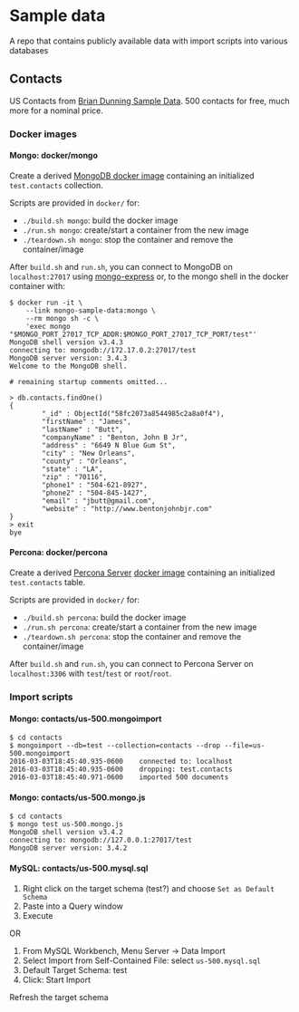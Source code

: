 # Sample data

A repo that contains publicly available data with import scripts into various databases

## Contacts

US Contacts from [Brian Dunning Sample Data](https://www.briandunning.com/sample-data/). 500 contacts for free, much more for a nominal price.

### Docker images

#### Mongo: docker/mongo

Create a derived [MongoDB docker image](https://hub.docker.com/_/mongo/) containing an initialized `test.contacts` collection.

Scripts are provided in `docker/` for:

* `./build.sh mongo`: build the docker image
* `./run.sh mongo`: create/start a container from the new image
* `./teardown.sh mongo`: stop the container and remove the container/image

After `build.sh` and `run.sh`, you can connect to MongoDB on `localhost:27017` using [mongo-express](https://github.com/mongo-express/mongo-express) or, to the mongo shell in the docker container with:

```shell
$ docker run -it \
    --link mongo-sample-data:mongo \
    --rm mongo sh -c \
    'exec mongo "$MONGO_PORT_27017_TCP_ADDR:$MONGO_PORT_27017_TCP_PORT/test"'
MongoDB shell version v3.4.3
connecting to: mongodb://172.17.0.2:27017/test
MongoDB server version: 3.4.3
Welcome to the MongoDB shell.

# remaining startup comments omitted...

> db.contacts.findOne()
{
        "_id" : ObjectId("58fc2073a8544985c2a8a0f4"),
        "firstName" : "James",
        "lastName" : "Butt",
        "companyName" : "Benton, John B Jr",
        "address" : "6649 N Blue Gum St",
        "city" : "New Orleans",
        "county" : "Orleans",
        "state" : "LA",
        "zip" : "70116",
        "phone1" : "504-621-8927",
        "phone2" : "504-845-1427",
        "email" : "jbutt@gmail.com",
        "website" : "http://www.bentonjohnbjr.com"
}
> exit
bye
```


#### Percona: docker/percona

Create a derived [Percona Server](https://www.percona.com/software/mysql-database/percona-server) [docker image](https://hub.docker.com/_/percona/) containing an initialized `test.contacts` table.

Scripts are provided in `docker/` for:

* `./build.sh percona`: build the docker image
* `./run.sh percona`: create/start a container from the new image
* `./teardown.sh percona`: stop the container and remove the container/image

After `build.sh` and `run.sh`, you can connect to Percona Server on `localhost:3306` with `test`/`test` or `root`/`root`.

### Import scripts

#### Mongo: contacts/us-500.mongoimport

```shell
$ cd contacts
$ mongoimport --db=test --collection=contacts --drop --file=us-500.mongoimport
2016-03-03T18:45:40.935-0600	connected to: localhost
2016-03-03T18:45:40.935-0600	dropping: test.contacts
2016-03-03T18:45:40.971-0600	imported 500 documents
```

#### Mongo: contacts/us-500.mongo.js

```shell
$ cd contacts
$ mongo test us-500.mongo.js 
MongoDB shell version v3.4.2
connecting to: mongodb://127.0.0.1:27017/test
MongoDB server version: 3.4.2
```

#### MySQL: contacts/us-500.mysql.sql

1. Right click on the target schema (test?) and choose `Set as Default Schema`
1. Paste into a Query window
1. Execute

OR

1. From MySQL Workbench, Menu Server -> Data Import
1. Select Import from Self-Contained File: select `us-500.mysql.sql`
1. Default Target Schema: test
1. Click: Start Import

Refresh the target schema

